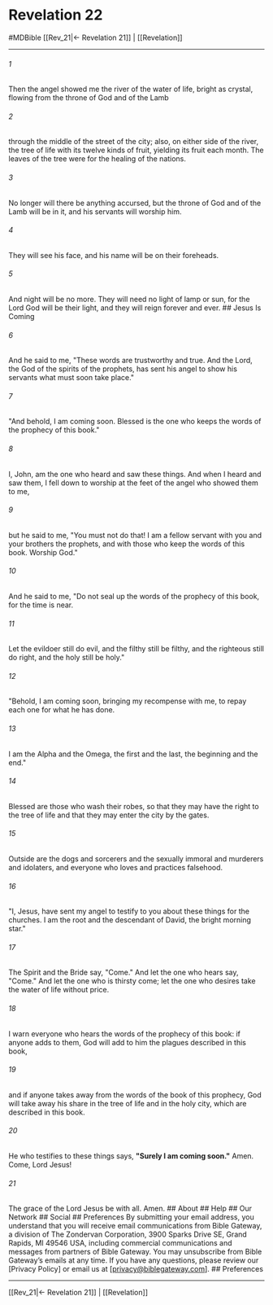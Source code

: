 # Revelation 22
#MDBible
[[Rev_21|← Revelation 21]] | [[Revelation]]

***


###### 1 
Then the angel showed me the river of the water of life, bright as crystal, flowing from the throne of God and of the Lamb 

###### 2 
through the middle of the street of the city; also, on either side of the river, the tree of life with its twelve kinds of fruit, yielding its fruit each month. The leaves of the tree were for the healing of the nations. 

###### 3 
No longer will there be anything accursed, but the throne of God and of the Lamb will be in it, and his servants will worship him. 

###### 4 
They will see his face, and his name will be on their foreheads. 

###### 5 
And night will be no more. They will need no light of lamp or sun, for the Lord God will be their light, and they will reign forever and ever. ## Jesus Is Coming 

###### 6 
And he said to me, "These words are trustworthy and true. And the Lord, the God of the spirits of the prophets, has sent his angel to show his servants what must soon take place." 

###### 7 
"And behold, I am coming soon. Blessed is the one who keeps the words of the prophecy of this book." 

###### 8 
I, John, am the one who heard and saw these things. And when I heard and saw them, I fell down to worship at the feet of the angel who showed them to me, 

###### 9 
but he said to me, "You must not do that! I am a fellow servant with you and your brothers the prophets, and with those who keep the words of this book. Worship God." 

###### 10 
And he said to me, "Do not seal up the words of the prophecy of this book, for the time is near. 

###### 11 
Let the evildoer still do evil, and the filthy still be filthy, and the righteous still do right, and the holy still be holy." 

###### 12 
"Behold, I am coming soon, bringing my recompense with me, to repay each one for what he has done. 

###### 13 
I am the Alpha and the Omega, the first and the last, the beginning and the end." 

###### 14 
Blessed are those who wash their robes, so that they may have the right to the tree of life and that they may enter the city by the gates. 

###### 15 
Outside are the dogs and sorcerers and the sexually immoral and murderers and idolaters, and everyone who loves and practices falsehood. 

###### 16 
"I, Jesus, have sent my angel to testify to you about these things for the churches. I am the root and the descendant of David, the bright morning star." 

###### 17 
The Spirit and the Bride say, "Come." And let the one who hears say, "Come." And let the one who is thirsty come; let the one who desires take the water of life without price. 

###### 18 
I warn everyone who hears the words of the prophecy of this book: if anyone adds to them, God will add to him the plagues described in this book, 

###### 19 
and if anyone takes away from the words of the book of this prophecy, God will take away his share in the tree of life and in the holy city, which are described in this book. 

###### 20 
He who testifies to these things says, **"Surely I am coming soon."** Amen. Come, Lord Jesus! 

###### 21 
The grace of the Lord Jesus be with all. Amen. ## About ## Help ## Our Network ## Social ## Preferences By submitting your email address, you understand that you will receive email communications from Bible Gateway, a division of The Zondervan Corporation, 3900 Sparks Drive SE, Grand Rapids, MI 49546 USA, including commercial communications and messages from partners of Bible Gateway. You may unsubscribe from Bible Gateway&rsquo;s emails at any time. If you have any questions, please review our [Privacy Policy] or email us at [privacy@biblegateway.com]. ## Preferences

***

[[Rev_21|← Revelation 21]] | [[Revelation]]
